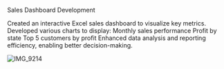 Sales Dashboard Development

Created an interactive Excel sales dashboard to visualize key metrics.
Developed various charts to display:
Monthly sales performance
Profit by state
Top 5 customers by profit
Enhanced data analysis and reporting efficiency, enabling better decision-making.

![IMG_9214](https://github.com/user-attachments/assets/54b16b42-75be-4526-9199-130ad25a4594)
